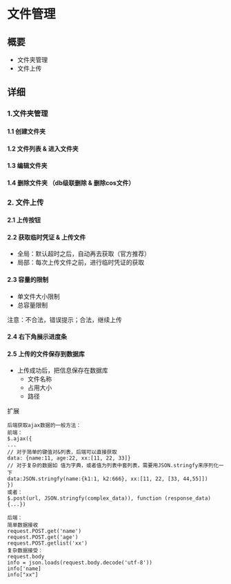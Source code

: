 # 文件管理

## 概要

- 文件夹管理
- 文件上传

## 详细

### 1.文件夹管理

#### 1.1 创建文件夹

#### 1.2 文件列表 & 进入文件夹

#### 1.3 编辑文件夹

#### 1.4 删除文件夹 （db级联删除 & 删除cos文件）

### 2. 文件上传

#### 2.1 上传按钮

#### 2.2 获取临时凭证 & 上传文件

- 全局：默认超时之后，自动再去获取（官方推荐）
- 局部：每次上传文件之前，进行临时凭证的获取

#### 2.3 容量的限制

- 单文件大小限制
- 总容量限制

注意：不合法，错误提示；合法，继续上传

#### 2.4 右下角展示进度条

#### 2.5 上传的文件保存到数据库

- 上传成功后，把信息保存在数据库
    - 文件名称
    - 占用大小
    - 路径

扩展

```
后端获取ajax数据的一般方法：
前端：
$.ajax({
...
// 对于简单的键值对&列表，后端可以直接获取
data: {name:11, age:22, xx:[11, 22, 33]}
// 对于复杂的数据如 值为字典，或者值为列表中套列表，需要用JSON.stringfy来序列化一下
data:JSON.stringfy(name:{k1:1, k2:666}, xx:[11, 22, [33, 44,55]])
})
或者：
$.post(url, JSON.stringfy(complex_data)), function (response_data) {...})

后端：
简单数据接收
request.POST.get('name')
request.POST.get('age')
request.POST.getlist('xx')
复杂数据接受：
request.body
info = json.loads(request.body.decode('utf-8'))
info['name]
info["xx"]
```

